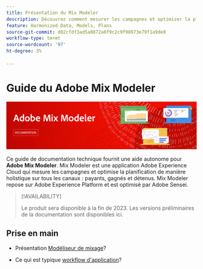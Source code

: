 ```yaml
---
title: Présentation du Mix Modeler
description: Découvrez comment mesurer les campagnes et optimiser la planification de manière holistique sur tous les canaux avec Mix Modeler.
feature: Harmonized Data, Models, Plans
source-git-commit: d02cfdf3ad5a0872a0f9c2c9f98973e79f1a9de8
workflow-type: tm+mt
source-wordcount: '97'
ht-degree: 3%

---
```



# Guide du Adobe Mix Modeler

![Bannière](assets/mix-modeler-banner.png)

Ce guide de documentation technique fournit une aide autonome pour **Adobe Mix Modeler**. Mix Modeler est une application Adobe Experience Cloud qui mesure les campagnes et optimise la planification de manière holistique sur tous les canaux : payants, gagnés et détenus. Mix Modeler repose sur Adobe Experience Platform et est optimisé par Adobe Sensei.

>[!AVAILABILITY]
>
>Le produit sera disponible à la fin de 2023. Les versions préliminaires de la documentation sont disponibles ici.

## Prise en main

* Présentation [Modéliseur de mixage](get-started/about.md)?

* Ce qui est typique [workflow d&#39;application](get-started/workflow.md)?




<!--
## Concepts

<table style="table-layout:fixed">
<tr>
    <td valign="top">
        <a href="/help/ingest-data/datasets.md">
       <img alt="Datasets" src="../assets/ions/../../help/assets/icons/Data.svg" />
       </a>
    <div>
    <a href="/help/ingest-data/datasets.md"><strong>Datasets</strong></a>
    </div>
    <em>Find out the various tools that you can use to troubleshoot your journeys.</em>
    <br>
  </td>
  <td valign="top">
    <a href="using/usecase/building-the-journey.md">
      <img alt="build" src="using/assets/do-not-localize/design.png"/>
    </a>
    <div>
    <a href="using/usecase/building-the-journey.md"><strong>Use case</strong></a>
    </div>
    <em>Learn how to create an advanced journey step-by-step.</em>
    <br>
  </td>
  <td valign="top">
    <a href="using/expression/expressionadvanced.md">
      <img alt="conditions" src="using/assets/do-not-localize/dev.png"/>
    </a>
    <div>
    <a href="using/expression/expressionadvanced.md"><strong>Building advanced expressions</strong></a>
    </div>
    <em>Learn how to build complex expressions leveraging data from events and data sources. </em>
    <br>
  </td>
</tr>
</table>
-->
